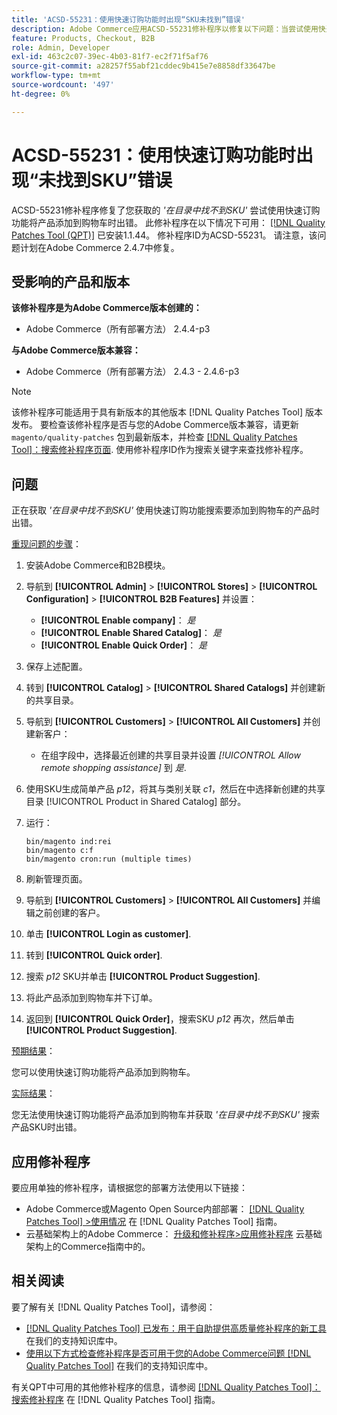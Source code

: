 ```yaml
---
title: 'ACSD-55231：使用快速订购功能时出现“SKU未找到”错误'
description: Adobe Commerce应用ACSD-55231修补程序以修复以下问题：当尝试使用快速订购功能将产品添加到购物车时，出现*“在目录中未找到SKU”*错误。
feature: Products, Checkout, B2B
role: Admin, Developer
exl-id: 463c2c07-39ec-4b03-81f7-ec2f71f5af76
source-git-commit: a28257f55abf21cddec9b415e7e8858df33647be
workflow-type: tm+mt
source-wordcount: '497'
ht-degree: 0%

---
```


# ACSD-55231：使用快速订购功能时出现“未找到SKU”错误

ACSD-55231修补程序修复了您获取的 *&#39;在目录中找不到SKU&#39;* 尝试使用快速订购功能将产品添加到购物车时出错。 此修补程序在以下情况下可用： [[!DNL Quality Patches Tool (QPT)]](/help/announcements/adobe-commerce-announcements/magento-quality-patches-released-new-tool-to-self-serve-quality-patches.md) 已安装1.1.44。 修补程序ID为ACSD-55231。 请注意，该问题计划在Adobe Commerce 2.4.7中修复。

## 受影响的产品和版本

**该修补程序是为Adobe Commerce版本创建的：**

* Adobe Commerce（所有部署方法） 2.4.4-p3

**与Adobe Commerce版本兼容：**

* Adobe Commerce（所有部署方法） 2.4.3 - 2.4.6-p3

>[!NOTE]
>
>该修补程序可能适用于具有新版本的其他版本 [!DNL Quality Patches Tool] 版本发布。 要检查该修补程序是否与您的Adobe Commerce版本兼容，请更新 `magento/quality-patches` 包到最新版本，并检查 [[!DNL Quality Patches Tool]：搜索修补程序页面](https://experienceleague.adobe.com/tools/commerce-quality-patches/index.html). 使用修补程序ID作为搜索关键字来查找修补程序。

## 问题

正在获取 *&#39;在目录中找不到SKU&#39;* 使用快速订购功能搜索要添加到购物车的产品时出错。

<u>重现问题的步骤</u>：

1. 安装Adobe Commerce和B2B模块。
1. 导航到 **[!UICONTROL Admin]** > **[!UICONTROL Stores]** > **[!UICONTROL Configuration]** > **[!UICONTROL B2B Features]** 并设置：
   * **[!UICONTROL Enable company]**： *是*
   * **[!UICONTROL Enable Shared Catalog]**： *是*
   * **[!UICONTROL Enable Quick Order]**： *是*
1. 保存上述配置。
1. 转到 **[!UICONTROL Catalog]** > **[!UICONTROL Shared Catalogs]** 并创建新的共享目录。
1. 导航到 **[!UICONTROL Customers]** > **[!UICONTROL All Customers]** 并创建新客户：
   * 在组字段中，选择最近创建的共享目录并设置 *[!UICONTROL Allow remote shopping assistance]* 到 *是*.
1. 使用SKU生成简单产品 *p12*，将其与类别关联 *c1*，然后在中选择新创建的共享目录 [!UICONTROL Product in Shared Catalog] 部分。
1. 运行：

   ```
   bin/magento ind:rei 
   bin/magento c:f 
   bin/magento cron:run (multiple times)
   ```

1. 刷新管理页面。
1. 导航到 **[!UICONTROL Customers]** > **[!UICONTROL All Customers]** 并编辑之前创建的客户。
1. 单击 **[!UICONTROL Login as customer]**.
1. 转到 **[!UICONTROL Quick order]**.
1. 搜索 *p12* SKU并单击 **[!UICONTROL Product Suggestion]**.
1. 将此产品添加到购物车并下订单。
1. 返回到 **[!UICONTROL Quick Order]**，搜索SKU *p12* 再次，然后单击 **[!UICONTROL Product Suggestion]**.

<u>预期结果</u>：

您可以使用快速订购功能将产品添加到购物车。

<u>实际结果</u>：

您无法使用快速订购功能将产品添加到购物车并获取 *&#39;在目录中找不到SKU&#39;* 搜索产品SKU时出错。

## 应用修补程序

要应用单独的修补程序，请根据您的部署方法使用以下链接：

* Adobe Commerce或Magento Open Source内部部署： [[!DNL Quality Patches Tool] >使用情况](https://experienceleague.adobe.com/docs/commerce-operations/tools/quality-patches-tool/usage.html) 在 [!DNL Quality Patches Tool] 指南。
* 云基础架构上的Adobe Commerce： [升级和修补程序>应用修补程序](https://experienceleague.adobe.com/docs/commerce-cloud-service/user-guide/develop/upgrade/apply-patches.html) 云基础架构上的Commerce指南中的。

## 相关阅读

要了解有关 [!DNL Quality Patches Tool]，请参阅：

* [[!DNL Quality Patches Tool] 已发布：用于自助提供高质量修补程序的新工具](/help/announcements/adobe-commerce-announcements/magento-quality-patches-released-new-tool-to-self-serve-quality-patches.md) 在我们的支持知识库中。
* [使用以下方式检查修补程序是否可用于您的Adobe Commerce问题 [!DNL Quality Patches Tool]](/help/support-tools/patches-available-in-qpt-tool/check-patch-for-magento-issue-with-magento-quality-patches.md) 在我们的支持知识库中。

有关QPT中可用的其他修补程序的信息，请参阅 [[!DNL Quality Patches Tool]：搜索修补程序](https://experienceleague.adobe.com/tools/commerce-quality-patches/index.html) 在 [!DNL Quality Patches Tool] 指南。
